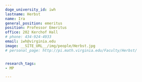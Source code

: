 ```yaml
---
doge_university_id: iwh
lastname: Herbst
name: Ira
general_position: emeritus
position: Professor Emeritus
office: 202 Kerchof Hall
# phone: 434-924-4933
email: iwh@virginia.edu
image: __SITE_URL__/img/people/Herbst.jpg
# personal_page: http://pi.math.virginia.edu/Faculty/Herbst/


research_tags:
- MP

---
```

